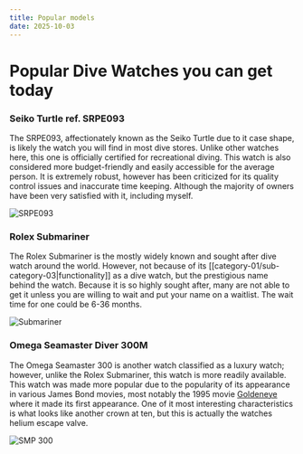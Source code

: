 ```yaml
---
title: Popular models
date: 2025-10-03
---
```

# Popular Dive Watches you can get today

### Seiko Turtle ref. SRPE093

The SRPE093, affectionately known as the Seiko Turtle due to it case shape, is likely the watch you will find in most dive stores. Unlike other watches here, this one is officially certified for recreational diving. This watch is also considered more budget-friendly and easily accessible for the average person. It is extremely robust, however has been criticized for its quality control issues and inaccurate time keeping. Although the majority of owners have been very satisfied with it, including myself.

![SRPE093](https://seikousa.com/cdn/shop/products/SRPE93_1_cc36718a-b6bb-4ed8-a66b-5346dd475784_450x450.png?v=1744226849)

### Rolex Submariner

The Rolex Submariner is the mostly widely known and sought after dive watch around the world. However, not because of its [[category-01/sub-category-03|functionality]] as a dive watch, but the prestigious name behind the watch. Because it is so highly sought after, many are not able to get it unless you are willing to wait and put your name on a waitlist. The wait time for one could be 6-36 months.

![Submariner](https://monochrome-watches.com/wp-content/uploads/2020/08/Rolex-Submariner-41mm-124060-no-date-Steel-2020-review-20-2048x2048.jpg) 

### Omega Seamaster Diver 300M

The Omega Seamaster 300 is another watch classified as a luxury watch; however, unlike the Rolex Submariner, this watch is more readily available. This watch was made more popular due to the popularity of its appearance in various James Bond movies, most notably the 1995 movie [Goldeneye](https://www.imdb.com/title/tt0113189/) where it made its first appearance. One of it most interesting characteristics is what looks like another crown at ten, but this is actually the watches helium escape valve.

![SMP 300](https://www.omegawatches.com/media/catalog/product/o/m/omega-seamaster-diver-300m-co-axial-master-chronometer-42-mm-21030422001001-23ffb2.png?w=700)
